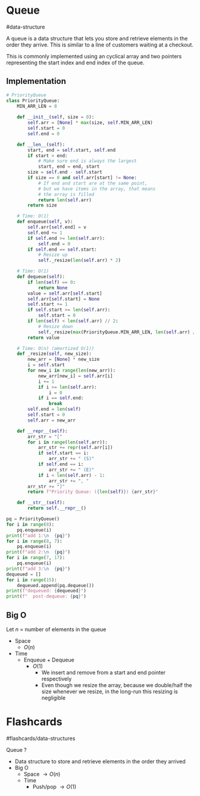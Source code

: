 # Queue
#data-structure 

A queue is a data structure that lets you store and retrieve elements in the order they arrive. This is similar to a line of customers waiting at a checkout.

This is commonly implemented using an cyclical array and two pointers representing the start index and end index of the queue.
## Implementation
```python
# PriorityQueue
class PriorityQueue:
	MIN_ARR_LEN = 8
	
	def __init__(self, size = 0):
		self.arr = [None] * max(size, self.MIN_ARR_LEN)
		self.start = 0
		self.end = 0

	def __len__(self):
		start, end = self.start, self.end
		if start > end:
			# Make sure end is always the largest
			start, end = end, start
		size = self.end - self.start
		if size == 0 and self.arr[start] != None:
			# If end and start are at the same point,
			# but we have items in the array, that means
			# the array is filled
			return len(self.arr)
		return size

	# Time: O(1)
	def enqueue(self, v):
		self.arr[self.end] = v
		self.end += 1
		if self.end >= len(self.arr):
			self.end = 0
		if self.end == self.start:
			# Resize up
			self._resize(len(self.arr) * 2)

	# Time: O(1)
	def dequeue(self):
		if len(self) == 0:
			return None
		value = self.arr[self.start]
		self.arr[self.start] = None
		self.start += 1
		if self.start >= len(self.arr):
			self.start = 0
		if len(self) < len(self.arr) // 2:
			# Resize down  
			self._resize(max(PriorityQueue.MIN_ARR_LEN, len(self.arr) // 2))
		return value

	# Time: O(n) (amortized O(1))
	def _resize(self, new_size):
		new_arr = [None] * new_size
		i = self.start
		for new_i in range(len(new_arr)):
			new_arr[new_i] = self.arr[i]
			i += 1
			if i >= len(self.arr):
				i = 0
			if i == self.end:
				break
		self.end = len(self)
		self.start = 0
		self.arr = new_arr

	def __repr__(self):
		arr_str = "["
		for i in range(len(self.arr)):
			arr_str += repr(self.arr[i])
			if self.start == i:
				arr_str += " (S)"
			if self.end == i:
				arr_str += " (E)"
			if i < len(self.arr) - 1:
				arr_str += ", "
		arr_str += "]"
		return f"Priority Queue: ({len(self)}) {arr_str}"

	def __str__(self):
		return self.__repr__()

pq = PriorityQueue()
for i in range(8):
	pq.enqueue(i)
print(f"add 1:\n  {pq}")
for i in range(8, 7):
	pq.enqueue(i)
print(f"add 2:\n  {pq}")
for i in range(7, 17):
	pq.enqueue(i)
print(f"add 3:\n  {pq}")
dequeued = []
for i in range(15):
	dequeued.append(pq.dequeue())
print(f"dequeued: {dequeued}")
print(f"  post-dequeue: {pq}")
```
## Big O
Let $n$ = number of elements in the queue
- Space
	- $O(n)$
- Time
	- Enqueue + Dequeue
		- $O(1)$
			- We insert and remove from a start and end pointer respectively
			- Even though we resize the array, because we double/half the size whenever we resize, in the long-run this resizing is negligible

# Flashcards
#flashcards/data-structures 

Queue
?
- Data structure to store and retrieve elements in the order they arrived
- Big O
	- Space $\to O(n)$
	- Time
		- Push/pop $\to O(1)$
<!--SR:!2025-01-19,12,270-->